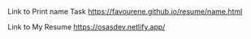 Link to Print name Task
https://favourene.github.io/resume/name.html

Link to My Resume https://osasdev.netlify.app/
